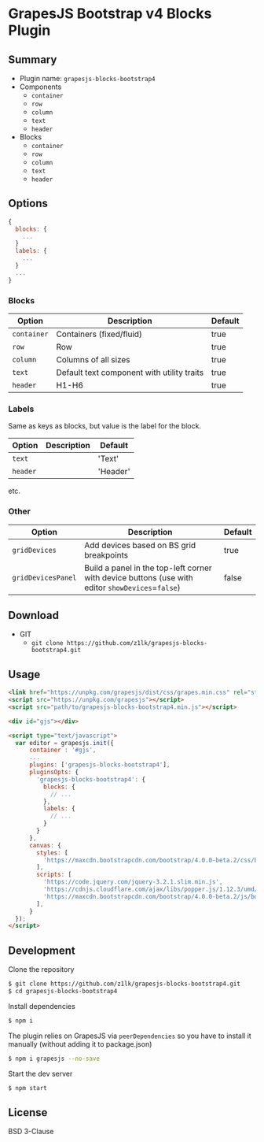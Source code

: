 # GrapesJS Bootstrap v4 Blocks Plugin

<!--<span><a href="https://david-dm.org/z1lk/grapesjs-plugin-boilerplate#info=devDependencies" title="View the status of this project's development dependencies on DavidDM"><img src="https://img.shields.io/david/dev/artf/grapesjs-plugin-boilerplate.svg" alt="Dev Dependency Status" /></a></span>-->

<!--<a rel="nofollow" href="https://app.codesponsor.io/link/nb9nPYf2XqCE1PbgcQj6gf4D/artf/grapesjs-plugin-boilerplate">
  <img alt="Sponsor" width="888" height="68" src="https://app.codesponsor.io/embed/nb9nPYf2XqCE1PbgcQj6gf4D/artf/grapesjs-plugin-boilerplate.svg"/>
</a>-->

## Summary

* Plugin name: `grapesjs-blocks-bootstrap4`
* Components
  * `container`
  * `row`
  * `column`
  * `text`
  * `header`
* Blocks
  * `container`
  * `row`
  * `column`
  * `text`
  * `header`





## Options

```js
{
  blocks: {
    ...
  }
  labels: {
    ...
  }
  ...
}
```

### Blocks

|Option|Description|Default|
|-|-|-
|`container`|Containers (fixed/fluid)|true|
|`row`|Row|true|
|`column`|Columns of all sizes|true|
|`text`|Default text component with utility traits|true|
|`header`|H1-H6|true|

### Labels

Same as keys as blocks, but value is the label for the block.

|Option|Description|Default|
|-|-|-
|`text`||'Text'|
|`header`||'Header'|

etc.

### Other

|Option|Description|Default|
|-|-|-
|`gridDevices`|Add devices based on BS grid breakpoints|true|
|`gridDevicesPanel`|Build a panel in the top-left corner with device buttons (use with editor `showDevices`=`false`)|false|

## Download

<!--* CDN
  * `https://unpkg.com/grapesjs-blocks-bootstrap4`
* NPM
  * `npm i grapesjs-blocks-bootstrap4`-->
* GIT
  * `git clone https://github.com/z1lk/grapesjs-blocks-bootstrap4.git`





## Usage

```html
<link href="https://unpkg.com/grapesjs/dist/css/grapes.min.css" rel="stylesheet"/>
<script src="https://unpkg.com/grapesjs"></script>
<script src="path/to/grapesjs-blocks-bootstrap4.min.js"></script>

<div id="gjs"></div>

<script type="text/javascript">
  var editor = grapesjs.init({
      container : '#gjs',
      ...
      plugins: ['grapesjs-blocks-bootstrap4'],
      pluginsOpts: {
        'grapesjs-blocks-bootstrap4': {
          blocks: {
            // ...
          },
          labels: {
            // ...
          }
        }
      },
      canvas: {
        styles: [
          'https://maxcdn.bootstrapcdn.com/bootstrap/4.0.0-beta.2/css/bootstrap.min.css'
        ],
        scripts: [
          'https://code.jquery.com/jquery-3.2.1.slim.min.js',
          'https://cdnjs.cloudflare.com/ajax/libs/popper.js/1.12.3/umd/popper.min.js',
          'https://maxcdn.bootstrapcdn.com/bootstrap/4.0.0-beta.2/js/bootstrap.min.js'
        ],
      }
  });
</script>
```





## Development

Clone the repository

```sh
$ git clone https://github.com/z1lk/grapesjs-blocks-bootstrap4.git
$ cd grapesjs-blocks-bootstrap4
```

Install dependencies

```sh
$ npm i
```

The plugin relies on GrapesJS via `peerDependencies` so you have to install it manually (without adding it to package.json)

```sh
$ npm i grapesjs --no-save
```

Start the dev server

```sh
$ npm start
```





## License

BSD 3-Clause
